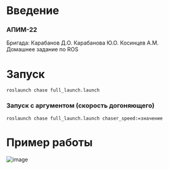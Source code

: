 <h1>Введение</h1>
<h3>АПИМ-22</h3>
Бригада:
Карабанов Д.О. Карабанова Ю.О. Косинцев А.М.
<br>
Домашнее задание по ROS

<h1>Запуск</h1>
<code>roslaunch chase full_launch.launch</code>
<h3>Запуск с аргументом (скорость догоняющего)</h3>
<code>roslaunch chase full_launch.launch chaser_speed:=значение</code>

<h1>Пример работы</h1>

![image](https://user-images.githubusercontent.com/47691441/233850364-2429a7f9-9a04-4b31-a1e0-c2029382e085.png)

